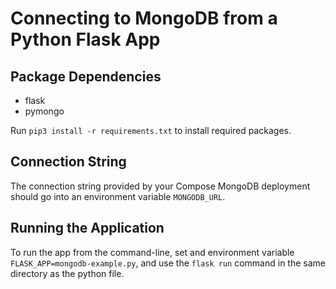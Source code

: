 # Connecting to MongoDB from a Python Flask App

## Package Dependencies

* flask
* pymongo

Run `pip3 install -r requirements.txt` to install required packages.

## Connection String

The connection string provided by your Compose MongoDB deployment should go into an environment variable `MONGODB_URL`.

## Running the Application

To run the app from the command-line, set and environment variable `FLASK_APP=mongodb-example.py`, and use the `flask run` command in the same directory as the python file.
